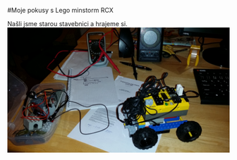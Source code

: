 #Moje pokusy s Lego minstorm RCX

Našli jsme starou stavebnici a hrajeme si.
![Robot](https://raw.githubusercontent.com/matejstepan/legorcx/master/imgs/lego-robot-1.jpg)